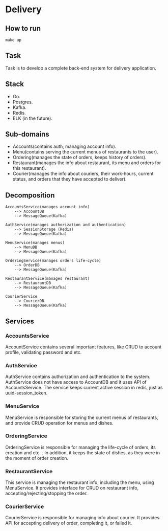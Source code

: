 # Delivery

## How to run

```
make up
```

## Task

Task is to develop a complete back-end system for delivery application.

## Stack

- Go.
- Postgres.
- Kafka.
- Redis.
- ELK (in the future).


## Sub-domains

- Accounts(contains auth, managing account info).
- Menu(contains serving the current menus of restaurants to the user).
- Ordering(manages the state of orders, keeps history of orders).
- Restaurant(manages the info about restaurant, its menu and orders for this restaurant).
- Courier(manages the info about couriers, their work-hours, current status, and orders that they have accepted to deliver).


## Decomposition

```
AccountsService(manages account info)
    --> AccountDB
    --> MessageQueue(Kafka)

AuthService(manages authorization and authentication)
    --> SessionStorage (Redis)
    --> MessageQueue(Kafka)

MenuService(manages menus)
    --> MenuDB
    --> MessageQueue(Kafka)

OrderingService(manages orders life-cycle)
    --> OrderDB
    --> MessageQueue(Kafka)

RestaurantService(manages restaurant)
    --> RestaurantDB
    --> MessageQueue(Kafka)

CourierService
    --> CourierDB
    --> MessageQueue(Kafka)
```

## Services

### AccountsService

AccountService contains several important features, like CRUD to account profile,
validating password and etc.

### AuthService

AuthService contains authorization and authentication to the system.
AuthService does not have access to AccountDB and it uses API of AccountsService.
The service keeps current active session in redis, just as uuid-session_token.

### MenuService

MenuService is responsible for storing the current menus of restaurants, and
provide CRUD operation for menus and dishes.

### OrderingService

OrderingService is responsible for managing the life-cycle of orders, its creation and etc. .
In addition, it keeps the state of dishes, as they were in the moment of order creation.

### RestaurantService

This service is managing the restaurant info, including the menu, using MenuService.
It provides interface for CRUD on restaurant info, accepting/rejecting/stopping the order.


### CourierService

CourierService is responsible for managing info about courier.
It provides API for accepting delivery of order, completing it, or failed it.
